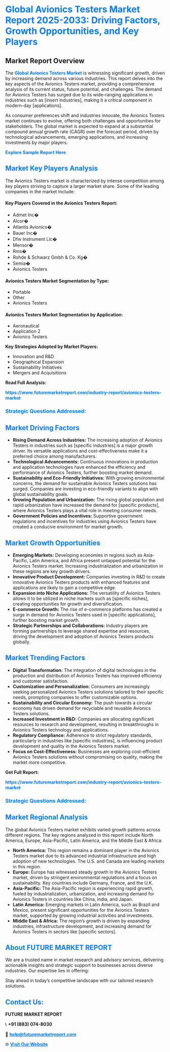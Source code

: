 <h1 style="color: #007BFF;">Global Avionics Testers Market Report 2025-2033: Driving Factors, Growth Opportunities, and Key Players</h1>

<section id="overview">
<h2>Market Report Overview</h2>
<p>The <a href="https://www.futuremarketreport.com/industry-report/avionics-testers-market" style="color: #007BFF; text-decoration: none;"><strong>Global Avionics Testers Market</strong></a> is witnessing significant growth, driven by increasing demand across various industries. This report delves into the key aspects of the Avionics Testers market, providing a comprehensive analysis of its current status, future potential, and challenges. The demand for Avionics Testers has surged due to its wide-ranging applications in industries such as [insert industries], making it a critical component in modern-day [applications].</p>
<p>As consumer preferences shift and industries innovate, the Avionics Testers market continues to evolve, offering both challenges and opportunities for stakeholders. The global market is expected to expand at a substantial compound annual growth rate (CAGR) over the forecast period, driven by technological advancements, emerging applications, and increasing investments by major players.</p>
</section>

<section id="overview">
<p><a href="https://www.futuremarketreport.com/request-sample/reportId=106624" style="color: #007BFF; text-decoration: none;"><strong>Explore Sample Report Here</strong></a></p>
</section>

<section id="key-players">
<h2 style="color: #007BFF;">Market Key Players Analysis</h2>
<p>The Avionics Testers market is characterized by intense competition among key players striving to capture a larger market share. Some of the leading companies in the market include:</p>
<h4>Key Players Covered in the Avionics Testers Report:</h4>
<ul><li>Admet Inc�</li><li>Alcor�</li><li>Atlantis Avionics�</li><li>Bauer Inc�</li><li>Dfw Instrument Llc�</li><li>Mensor�</li><li>Rms�</li><li>Rohde &amp; Schwarz Gmbh &amp; Co. Kg�</li><li>Semia�</li><li>Avionics Testers</li></ul>
<h4>Avionics Testers Market Segmentation by Type:</h4>
<ul><li>Portable</li><li>Other</li><li>Avionics Testers</li></ul>

<h4>Avionics Testers Market Segmentation by Application:</h4>
<ul><li>Aeronautical</li><li>Application 2</li><li>Avionics Testers</li></ul>
<p><strong>Key Strategies Adopted by Market Players:</strong></p>
<ul>
<li>Innovation and R&D</li>
<li>Geographical Expansion</li>
<li>Sustainability Initiatives</li>
<li>Mergers and Acquisitions</li>
</ul>
</section>

<section>
<p><strong>Read Full Analysis: </strong></p><a href="https://www.futuremarketreport.com/industry-report/avionics-testers-market" style="color: #007BFF; text-decoration: none;"><strong>https://www.futuremarketreport.com/industry-report/avionics-testers-market</strong></a>
<h3 style="color: #007BFF;">Strategic Questions Addressed:</h3>
</section>

<section id="driving-factors">
<h2 style="color: #007BFF;">Market Driving Factors</h2>
<ul>
<li><strong>Rising Demand Across Industries:</strong> The increasing adoption of Avionics Testers in industries such as [specific industries] is a major growth driver. Its versatile applications and cost-effectiveness make it a preferred choice among manufacturers.</li>
<li><strong>Technological Advancements:</strong> Continuous innovations in production and application technologies have enhanced the efficiency and performance of Avionics Testers, further boosting market demand.</li>
<li><strong>Sustainability and Eco-Friendly Initiatives:</strong> With growing environmental concerns, the demand for sustainable Avionics Testers solutions has surged. Companies are investing in eco-friendly variants to align with global sustainability goals.</li>
<li><strong>Growing Population and Urbanization:</strong> The rising global population and rapid urbanization have increased the demand for [specific products], where Avionics Testers plays a vital role in meeting consumer needs.</li>
<li><strong>Government Policies and Incentives:</strong> Supportive government regulations and incentives for industries using Avionics Testers have created a conducive environment for market growth.</li>
</ul>
</section>

<section id="growth-opportunities">
<h2 style="color: #007BFF;">Market Growth Opportunities</h2>
<ul>
<li><strong>Emerging Markets:</strong> Developing economies in regions such as Asia-Pacific, Latin America, and Africa present untapped potential for the Avionics Testers market. Increasing industrialization and urbanization in these regions are key growth drivers.</li>
<li><strong>Innovative Product Development:</strong> Companies investing in R&D to create innovative Avionics Testers products with enhanced features and applications are likely to gain a competitive edge.</li>
<li><strong>Expansion into Niche Applications:</strong> The versatility of Avionics Testers allows it to be utilized in niche markets such as [specific niches], creating opportunities for growth and diversification.</li>
<li><strong>E-commerce Growth:</strong> The rise of e-commerce platforms has created a surge in demand for Avionics Testers used in [specific applications], further boosting market growth.</li>
<li><strong>Strategic Partnerships and Collaborations:</strong> Industry players are forming partnerships to leverage shared expertise and resources, driving the development and adoption of Avionics Testers products globally.</li>
</ul>
</section>

<section id="trending-factors">
<h2 style="color: #007BFF;">Market Trending Factors</h2>
<ul>
<li><strong>Digital Transformation:</strong> The integration of digital technologies in the production and distribution of Avionics Testers has improved efficiency and customer satisfaction.</li>
<li><strong>Customization and Personalization:</strong> Consumers are increasingly seeking personalized Avionics Testers solutions tailored to their specific needs, prompting companies to offer customizable options.</li>
<li><strong>Sustainability and Circular Economy:</strong> The push towards a circular economy has driven demand for recyclable and reusable Avionics Testers solutions.</li>
<li><strong>Increased Investment in R&D:</strong> Companies are allocating significant resources to research and development, resulting in breakthroughs in Avionics Testers technology and applications.</li>
<li><strong>Regulatory Compliance:</strong> Adherence to strict regulatory standards, particularly in industries like [specific industries], is influencing product development and quality in the Avionics Testers market.</li>
<li><strong>Focus on Cost-Effectiveness:</strong> Businesses are exploring cost-efficient Avionics Testers solutions without compromising on quality, making the market more competitive.</li>
</ul>
</section>

<section>
<p><strong>Get Full Report: </strong></p><a href="https://www.futuremarketreport.com/industry-report/avionics-testers-market" style="color: #007BFF; text-decoration: none;"><strong>https://www.futuremarketreport.com/industry-report/avionics-testers-market</strong></a>
<h3 style="color: #007BFF;">Strategic Questions Addressed:</h3>
</section>


<section id="regional-analysis">
<h2 style="color: #007BFF;">Market Regional Analysis</h2>
<p>The global Avionics Testers market exhibits varied growth patterns across different regions. The key regions analyzed in this report include North America, Europe, Asia-Pacific, Latin America, and the Middle East & Africa:</p>
<ul>
<li><strong>North America:</strong> This region remains a dominant player in the Avionics Testers market due to its advanced industrial infrastructure and high adoption of new technologies. The U.S. and Canada are leading markets in this region.</li>
<li><strong>Europe:</strong> Europe has witnessed steady growth in the Avionics Testers market, driven by stringent environmental regulations and a focus on sustainability. Key countries include Germany, France, and the U.K.</li>
<li><strong>Asia-Pacific:</strong> The Asia-Pacific region is experiencing rapid growth, fueled by industrialization, urbanization, and increasing demand for Avionics Testers in countries like China, India, and Japan.</li>
<li><strong>Latin America:</strong> Emerging markets in Latin America, such as Brazil and Mexico, present significant opportunities for the Avionics Testers market, supported by growing industrial activities and investments.</li>
<li><strong>Middle East & Africa:</strong> The region’s growth is driven by expanding industries, infrastructure development, and increasing demand for Avionics Testers in sectors like [specific sectors].</li>
</ul>
</section>

<footer>
<h2 style="color: #007BFF;">About FUTURE MARKET REPORT</h2>
<p>We are a trusted name in market research and advisory services, delivering actionable insights and strategic support to businesses across diverse industries. Our expertise lies in offering:</p>

<p>Stay ahead in today’s competitive landscape with our tailored research solutions.</p>

<h2 style="color: #007BFF;">Contact Us:</h2>
<p><strong>FUTURE MARKET REPORT</strong></p>
<p>📞 <strong>+91 (883) 074-8030</strong></p>
<p>📧 <strong><a href="mailto:help@futuremarketreport.com" style="color: #007BFF;">help@futuremarketreport.com</a></strong></p>
<p>🌐 <strong><a href="https://www.futuremarketreport.com/" style="color: #007BFF;">Visit Our Website</a></strong></p>
</footer>